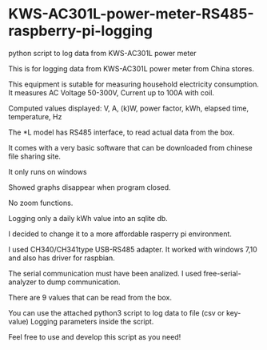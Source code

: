 # KWS-AC301L-power-meter-RS485-raspberry-pi-logging
python script to log data from KWS-AC301L power meter

This is for logging data from KWS-AC301L power meter
from China stores.

This equipment is sutable for measuring household electricity consumption.
It measures AC Voltage 50-300V, Current up to 100A with coil.

Computed values displayed:
V, A, (k)W, power factor, kWh, elapsed time, temperature, Hz

The *L model has RS485 interface, to read actual data from the box.

It comes with a very basic software that can be downloaded from chinese file sharing
site.

It only runs on windows

Showed graphs disappear when program closed.

No zoom functions.

Logging only a daily kWh value into an sqlite db.


I decided to change it to a more affordable rasperry pi environment.

I used CH340/CH341type USB-RS485 adapter. It worked with windows 7,10 and
also has driver for raspbian.

The serial communication must have been analized.
I used free-serial-analyzer to dump communication.

There are 9 values that can be read from the box.

You can use the attached python3 script to log data to file (csv or key-value)
Logging parameters inside the script.

Feel free to use and develop this script as you need!
